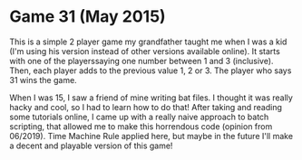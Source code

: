 # Game 31 (May 2015)
This is a simple 2 player game my grandfather taught me when I was a kid (I'm using his version instead of other versions available online).
It starts with one of the playerssaying one number between 1 and 3 (inclusive). Then, each player adds to the previous value 1, 2 or 3. The player who says 31 wins the game.

When I was 15, I saw a friend of mine writing bat files. I thought it was really hacky and cool, so I had to learn how to do that! After taking and reading some tutorials online, I came up with a really naive approach to batch scripting, that allowed me to make this horrendous code (opinion from 06/2019). Time Machine Rule applied here, but maybe in the future I'll make a decent and playable version of this game!
